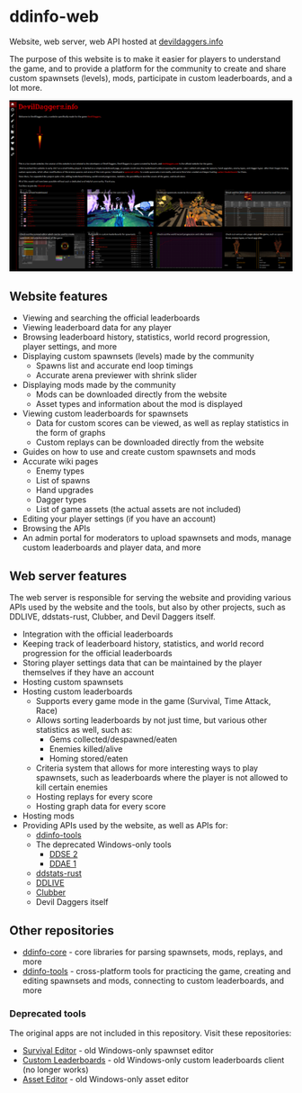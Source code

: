 # ddinfo-web

Website, web server, web API hosted at [devildaggers.info](https://devildaggers.info/)

The purpose of this website is to make it easier for players to understand the game, and to provide a platform for the community to create and share custom spawnsets (levels), mods, participate in custom leaderboards, and a lot more.

![Home page](images/home-page.png)

## Website features

- Viewing and searching the official leaderboards
- Viewing leaderboard data for any player
- Browsing leaderboard history, statistics, world record progression, player settings, and more
- Displaying custom spawnsets (levels) made by the community
  - Spawns list and accurate end loop timings
  - Accurate arena previewer with shrink slider
- Displaying mods made by the community
  - Mods can be downloaded directly from the website
  - Asset types and information about the mod is displayed
- Viewing custom leaderboards for spawnsets
  - Data for custom scores can be viewed, as well as replay statistics in the form of graphs
  - Custom replays can be downloaded directly from the website
- Guides on how to use and create custom spawnsets and mods
- Accurate wiki pages
  - Enemy types
  - List of spawns
  - Hand upgrades
  - Dagger types
  - List of game assets (the actual assets are not included)
- Editing your player settings (if you have an account)
- Browsing the APIs
- An admin portal for moderators to upload spawnsets and mods, manage custom leaderboards and player data, and more

## Web server features

The web server is responsible for serving the website and providing various APIs used by the website and the tools, but also by other projects, such as DDLIVE, ddstats-rust, Clubber, and Devil Daggers itself.

- Integration with the official leaderboards
- Keeping track of leaderboard history, statistics, and world record progression for the official leaderboards
- Storing player settings data that can be maintained by the player themselves if they have an account
- Hosting custom spawnsets
- Hosting custom leaderboards
  - Supports every game mode in the game (Survival, Time Attack, Race)
  - Allows sorting leaderboards by not just time, but various other statistics as well, such as:
    - Gems collected/despawned/eaten
    - Enemies killed/alive
    - Homing stored/eaten
  - Criteria system that allows for more interesting ways to play spawnsets, such as leaderboards where the player is not allowed to kill certain enemies
  - Hosting replays for every score
  - Hosting graph data for every score
- Hosting mods
- Providing APIs used by the website, as well as APIs for:
  - [ddinfo-tools](https://github.com/NoahStolk/ddinfo-tools)
  - The deprecated Windows-only tools
    - [DDSE 2](https://github.com/NoahStolk/DevilDaggersSurvivalEditor)
    - [DDAE 1](https://github.com/NoahStolk/DevilDaggersAssetEditor)
  - [ddstats-rust](https://github.com/lsaa/ddstats-rust)
  - [DDLIVE](https://github.com/rotisseriechicken/DDLIVE)
  - [Clubber](https://github.com/Spoertm/Clubber)
  - Devil Daggers itself

## Other repositories

- [ddinfo-core](https://github.com/NoahStolk/ddinfo-core/) - core libraries for parsing spawnsets, mods, replays, and more
- [ddinfo-tools](https://github.com/NoahStolk/ddinfo-tools) - cross-platform tools for practicing the game, creating and editing spawnsets and mods, connecting to custom leaderboards, and more

### Deprecated tools

The original apps are not included in this repository. Visit these repositories:

- [Survival Editor](https://github.com/NoahStolk/DevilDaggersSurvivalEditor) - old Windows-only spawnset editor
- [Custom Leaderboards](https://github.com/NoahStolk/DevilDaggersCustomLeaderboards) - old Windows-only custom leaderboards client (no longer works)
- [Asset Editor](https://github.com/NoahStolk/DevilDaggersAssetEditor) - old Windows-only asset editor
